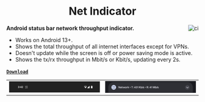 <h1 align="center">Net Indicator</h1>

<a href="https://github.com/pgaskin/netindicator/actions/workflows/ci.yml"><img align="right" src="https://github.com/pgaskin/batterytile/actions/workflows/ci.yml/badge.svg" alt="ci"></a>

**Android status bar network throughput indicator.**

- Works on Android 13+.
- Shows the total throughput of all internet interfaces except for VPNs.
- Doesn't update while the screen is off or power saving mode is active.
- Shows the tx/rx throughput in Mbit/s or Kbit/s, updating every 2s.

[**`Download`**](https://github.com/pgaskin/netindicator/releases/latest)

<table><tbody><tr>
<td><img src="app/screenshot/statusbar.png"></td>
<td><img src="app/screenshot/notification.png"></td>
</tr></tbody></table>
